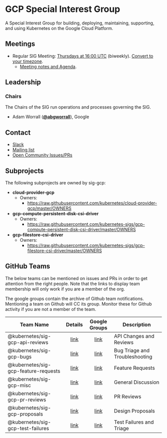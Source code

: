 <!---
This is an autogenerated file!

Please do not edit this file directly, but instead make changes to the
sigs.yaml file in the project root.

To understand how this file is generated, see https://git.k8s.io/community/generator/README.md
--->
# GCP Special Interest Group

A Special Interest Group for building, deploying, maintaining, supporting, and using Kubernetes on the Google Cloud Platform.

## Meetings
* Regular SIG Meeting: [Thursdays at 16:00 UTC](https://docs.google.com/document/d/1FQx0BPlkkl1Bn0c9ocVBxYIKojpmrS1CFP5h0DI68AE/edit) (biweekly). [Convert to your timezone](http://www.thetimezoneconverter.com/?t=16:00&tz=UTC).
  * [Meeting notes and Agenda](https://docs.google.com/document/d/1mtmwZ4oVSSWhbEw8Lfzvc7ig84qxUpdK6uHyJp8rSGU/edit).

## Leadership

### Chairs
The Chairs of the SIG run operations and processes governing the SIG.

* Adam Worrall (**[@abgworrall](https://github.com/abgworrall)**), Google

## Contact
* [Slack](https://kubernetes.slack.com/messages/sig-gcp)
* [Mailing list](https://groups.google.com/forum/#!forum/kubernetes-sig-gcp)
* [Open Community Issues/PRs](https://github.com/kubernetes/community/labels/sig%2Fgcp)

## Subprojects

The following subprojects are owned by sig-gcp:
- **cloud-provider-gcp**
  - Owners:
    - https://raw.githubusercontent.com/kubernetes/cloud-provider-gcp/master/OWNERS
- **gcp-compute-persistent-disk-csi-driver**
  - Owners:
    - https://raw.githubusercontent.com/kubernetes-sigs/gcp-compute-persistent-disk-csi-driver/master/OWNERS
- **gcp-filestore-csi-driver**
  - Owners:
    - https://raw.githubusercontent.com/kubernetes-sigs/gcp-filestore-csi-driver/master/OWNERS

## GitHub Teams

The below teams can be mentioned on issues and PRs in order to get attention from the right people.
Note that the links to display team membership will only work if you are a member of the org.

The google groups contain the archive of Github team notifications.
Mentioning a team on Github will CC its group.
Monitor these for Github activity if you are not a member of the team.

| Team Name | Details | Google Groups | Description |
| --------- |:-------:|:-------------:|  ----------- |
| @kubernetes/sig-gcp-api-reviews | [link](https://github.com/orgs/kubernetes/teams/sig-gcp-api-reviews) | [link](https://groups.google.com/forum/#!forum/kubernetes-sig-gcp-api-reviews) | API Changes and Reviews |
| @kubernetes/sig-gcp-bugs | [link](https://github.com/orgs/kubernetes/teams/sig-gcp-bugs) | [link](https://groups.google.com/forum/#!forum/kubernetes-sig-gcp-bugs) | Bug Triage and Troubleshooting |
| @kubernetes/sig-gcp-feature-requests | [link](https://github.com/orgs/kubernetes/teams/sig-gcp-feature-requests) | [link](https://groups.google.com/forum/#!forum/kubernetes-sig-gcp-feature-requests) | Feature Requests |
| @kubernetes/sig-gcp-misc | [link](https://github.com/orgs/kubernetes/teams/sig-gcp-misc) | [link](https://groups.google.com/forum/#!forum/kubernetes-sig-gcp-misc) | General Discussion |
| @kubernetes/sig-gcp-pr-reviews | [link](https://github.com/orgs/kubernetes/teams/sig-gcp-pr-reviews) | [link](https://groups.google.com/forum/#!forum/kubernetes-sig-gcp-pr-reviews) | PR Reviews |
| @kubernetes/sig-gcp-proposals | [link](https://github.com/orgs/kubernetes/teams/sig-gcp-proposals) | [link](https://groups.google.com/forum/#!forum/kubernetes-sig-gcp-proposals) | Design Proposals |
| @kubernetes/sig-gcp-test-failures | [link](https://github.com/orgs/kubernetes/teams/sig-gcp-test-failures) | [link](https://groups.google.com/forum/#!forum/kubernetes-sig-gcp-test-failures) | Test Failures and Triage |

<!-- BEGIN CUSTOM CONTENT -->

<!-- END CUSTOM CONTENT -->
